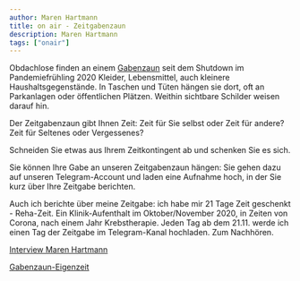 ```yaml
---
author: Maren Hartmann
title: on air - Zeitgabenzaun
description: Maren Hartmann
tags: ["onair"]
---
```


Obdachlose finden an einem [Gabenzaun](https://alltaginderkrise.org/tag/obdachlosigkeit/) seit dem Shutdown im Pandemiefrühling 2020 Kleider, Lebensmittel, auch kleinere Haushaltsgegenstände. In Taschen und Tüten hängen sie dort, oft an Parkanlagen oder öffentlichen Plätzen. Weithin sichtbare Schilder weisen darauf hin.

Der Zeitgabenzaun gibt Ihnen Zeit: Zeit für Sie selbst oder Zeit für andere? Zeit für Seltenes oder Vergessenes? 

Schneiden Sie etwas aus Ihrem Zeitkontingent ab und schenken Sie es sich. 

Sie können Ihre Gabe an unseren Zeitgabenzaun hängen: Sie gehen dazu auf unseren Telegram-Account und laden eine Aufnahme hoch, in der Sie kurz über Ihre Zeitgabe berichten.

Auch ich berichte über meine Zeitgabe: ich habe mir 21 Tage Zeit geschenkt - Reha-Zeit. Ein Klinik-Aufenthalt im Oktober/November 2020, in Zeiten von Corona, nach einem Jahr Krebstherapie. 
Jeden Tag ab dem 21.11. werde ich einen Tag der Zeitgabe im Telegram-Kanal hochladen. Zum Nachhören.

[Interview Maren Hartmann](https://aporee.org/blz/BLZMarenHartmann.mp3)  

[Gabenzaun-Eigenzeit](/doc/Gabenzaun-Eigenzeit.pdf)